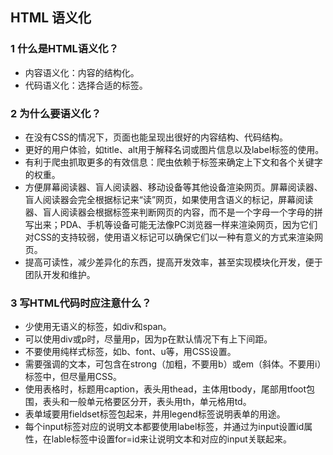 ## HTML 语义化

### 1 什么是HTML语义化？
* 内容语义化：内容的结构化。
* 代码语义化：选择合适的标签。

### 2 为什么要语义化？
* 在没有CSS的情况下，页面也能呈现出很好的内容结构、代码结构。
* 更好的用户体验，如title、alt用于解释名词或图片信息以及label标签的使用。
* 有利于爬虫抓取更多的有效信息：爬虫依赖于标签来确定上下文和各个关键字的权重。
* 方便屏幕阅读器、盲人阅读器、移动设备等其他设备渲染网页。屏幕阅读器、盲人阅读器会完全根据标记来“读”网页，如果使用含语义的标记，屏幕阅读器、盲人阅读器会根据标签来判断网页的内容，而不是一个字母一个字母的拼写出来；PDA、手机等设备可能无法像PC浏览器一样来渲染网页，因为它们对CSS的支持较弱，使用语义标记可以确保它们以一种有意义的方式来渲染网页。
* 提高可读性，减少差异化的东西，提高开发效率，甚至实现模块化开发，便于团队开发和维护。  

### 3 写HTML代码时应注意什么？
* 少使用无语义的标签，如div和span。
* 可以使用div或p时，尽量用p，因为p在默认情况下有上下间距。
* 不要使用纯样式标签，如b、font、u等，用CSS设置。
* 需要强调的文本，可包含在strong（加粗，不要用b）或em（斜体。不要用i）标签中，但尽量用CSS。
* 使用表格时，标题用caption，表头用thead，主体用tbody，尾部用tfoot包围，表头和一般单元格要区分开，表头用th，单元格用td。
* 表单域要用fieldset标签包起来，并用legend标签说明表单的用途。
* 每个input标签对应的说明文本都要使用label标签，并通过为input设置id属性，在lable标签中设置for=id来让说明文本和对应的input关联起来。
